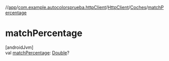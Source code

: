 //[app](../../../../index.md)/[com.example.autocolorsprueba.httpClient](../../index.md)/[HttpClient](../index.md)/[Coches](index.md)/[matchPercentage](match-percentage.md)

# matchPercentage

[androidJvm]\
val [matchPercentage](match-percentage.md): [Double](https://kotlinlang.org/api/latest/jvm/stdlib/kotlin/-double/index.html)?
